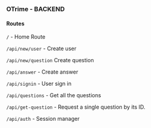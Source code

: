 ### OTrime - BACKEND

#### Routes

`/` - Home Route

`/api/new/user` - Create user

`/api/new/question` Create question

`/api/answer` - Create answer

`/api/signin` - User sign in

`/api/questions` - Get all the questions

`/api/get-question` - Request a single question by its ID.

`/api/auth` - Session manager
